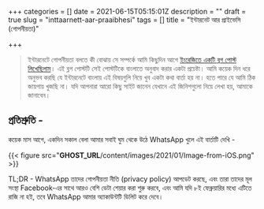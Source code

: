 +++
categories = []
date = 2021-06-15T05:15:01Z
description = ""
draft = true
slug = "inttaarnett-aar-praaibhesi"
tags = []
title = "ইন্টারনেট আর প্রাইভেসি (গোপনীয়তা)"

+++


> ইন্টারনেটে গোপনীয়তা বলতে কী বোঝায় সে সম্পর্কে আমি কিছুদিন আগে [ইংরেজিতে একটি ব্লগ পোস্ট লিখেছিলাম](__GHOST_URL__/privacy-focused-messaging-on-the-internet/)। এই ব্লগ পোস্টটি সেই পোস্টটিকে বাংলাতে অনুবাদ করার একটা প্রচেষ্টা। আমি কয়েক দিন ধরে অনুভব করছি যে ইন্টারনেটে বাংলায় এই বিষয়গুলি নিয়ে খুব একটা কথা বার্তা হয় না। হতে পারে যে আমি ঠিক জায়গায় খুজছি না। যদি আপনারা আরো কিছু সাইট জানেন যেখানে এই জিনিশগুলো নিয়ে লেখা হয়, আমাকে জানাবেন।

## প্রতিশ্রুতি -

কয়েক মাস আগে, একদিন সকাল বেলা আমার সবাই ঘুম থেকে উঠে WhatsApp খুলে এই বার্তাটি দেখি -

{{< figure src="__GHOST_URL__/content/images/2021/01/Image-from-iOS.png" >}}

TL;DR - WhatsApp তাদের গোপনীয়তা নীতি (privacy policy) আপডেট করছে, এবং তারা তাদের মূল সংস্থা Facebook-এর সাথে আরও বেশি ডেটা শেয়ার করা শুরু করবে, এবং আমি যদি ৮ই ফেব্রুয়ারির মধ্যে এটিতে রাজি না হই, তবে WhatsApp আমার অ্যাকাউন্টটি ডিলিট করে দেবে।

